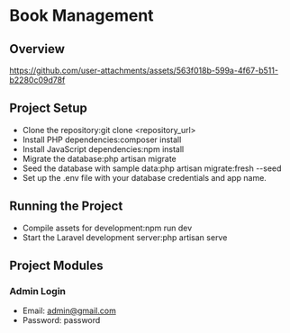 # Book Management

## Overview

https://github.com/user-attachments/assets/563f018b-599a-4f67-b511-b2280c09d78f

## Project Setup

- Clone the repository:git clone <repository_url>
- Install PHP dependencies:composer install
- Install JavaScript dependencies:npm install
- Migrate the database:php artisan migrate
- Seed the database with sample data:php artisan migrate:fresh --seed
- Set up the .env file with your database credentials and app name.
 
 ## Running the Project

- Compile assets for development:npm run dev
- Start the Laravel development server:php artisan serve

## Project Modules

### Admin Login

- Email: admin@gmail.com
- Password: password

